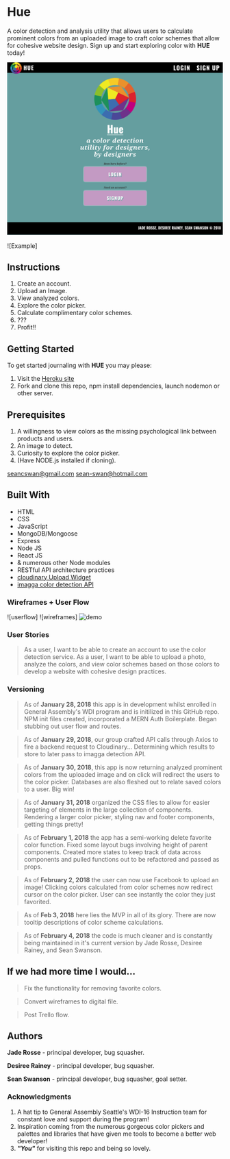 # Hue
A color detection and analysis utility that allows users to calculate prominent colors from an uploaded image to craft color schemes that allow for cohesive website design. Sign up and start exploring color with **HUE** today!

![Title Screen](/hue.png) 

![Example]

## Instructions

1. Create an account.
2. Upload an Image.
3. View analyzed colors.
4. Explore the color picker.
5. Calculate complimentary color schemes.
6. ???
7. Profit!!

## Getting Started

   To get started journaling with **HUE** you may please:

   1. Visit the [Heroku site](https://use-hue.herokuapp.com)
   2. Fork and clone this repo, npm install dependencies, launch nodemon or other server.
   
## Prerequisites

  1. A willingness to view colors as the missing psychological link between products and users.
  2. An image to detect.
  3. Curiosity to explore the color picker.
  4. (Have NODE.js installed if cloning).

seancswan@gmail.com
sean-swan@hotmail.com
## Built With

  * HTML
  * CSS
  * JavaScript
  * MongoDB/Mongoose
  * Express
  * Node JS
  * React JS 
  * & numerous other Node modules
  * RESTful API architecture practices
  * [cloudinary Upload Widget](https://cloudinary.com/documentation/upload_images)
  * [imagga color detection API](https://docs.imagga.com/)

### Wireframes + User Flow

![userflow]
![wireframes]
![demo](./client/hue_gif.gif)

### User Stories

> As a user, I want to be able to create an account to use the color detection service.
> As a user, I want to be able to upload a photo, analyze the colors, and view color schemes based on those colors to develop a website with cohesive design practices.

### Versioning

> As of **January 28, 2018** this app is in development whilst enrolled in General Assembly's WDI program and is initilized in this GitHub repo. NPM init files created, incorporated a MERN Auth Boilerplate. Began stubbing out user flow and routes.

> As of **January 29, 2018**, our group crafted API calls through Axios to fire a backend request to Cloudinary... Determining which results to store to later pass to imagga detection API.

> As of **January 30, 2018**, this app is now returning analyzed prominent colors from the uploaded image and on click will redirect the users to the color picker. Databases are also fleshed out to relate saved colors to a user. Big win!

> As of **January 31, 2018** organized the CSS files to allow for easier targeting of elements in the large collection of components. Rendering a larger color picker, styling nav and footer components, getting things pretty! 

> As of **February 1, 2018** the app has a semi-working delete favorite color function. Fixed some layout bugs involving height of parent components. Created more states to keep track of data across components and pulled functions out to be refactored and passed as props.

> As of **February 2, 2018** the user can now use Facebook to upload an image! Clicking colors calculated from color schemes now redirect cursor on the color picker. User can see instantly the color they just favorited.

> As of **Feb 3, 2018** here lies the MVP in all of its glory. There are now tooltip descriptions of color scheme calculations. 

> As of **February 4, 2018** the code is much cleaner and is constantly being maintained in it's current version by Jade Rosse, Desiree Rainey, and Sean Swanson.
 

## If we had more time I would...

> Fix the functionality for removing favorite colors.

> Convert wireframes to digital file.

> Post Trello flow.


## Authors

**Jade Rosse** - principal developer, bug squasher.

**Desiree Rainey** - principal developer, bug squasher.

**Sean Swanson** - principal developer, bug squasher, goal setter.

### Acknowledgments

1. A hat tip to General Assembly Seattle's WDI-16 Instruction team for constant love and support during the program!
2. Inspiration coming from the numerous gorgeous color pickers and palettes and libraries that have given me tools to become a better web developer!
3. _**"You"**_ for visiting this repo and being so lovely.
